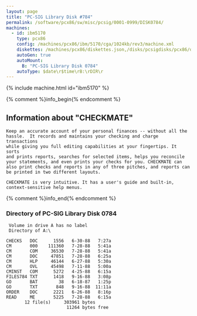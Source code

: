 ```yaml
---
layout: page
title: "PC-SIG Library Disk #784"
permalink: /software/pcx86/sw/misc/pcsig/0001-0999/DISK0784/
machines:
  - id: ibm5170
    type: pcx86
    config: /machines/pcx86/ibm/5170/cga/1024kb/rev3/machine.xml
    diskettes: /machines/pcx86/diskettes.json,/disks/pcsigdisks/pcx86/diskettes.json
    autoGen: true
    autoMount:
      B: "PC-SIG Library Disk 0784"
    autoType: $date\r$time\rB:\rDIR\r
---
```


{% include machine.html id="ibm5170" %}

{% comment %}info_begin{% endcomment %}

## Information about "CHECKMATE"

    Keep an accurate account of your personal finances -- without all the
    hassle.  It records and maintains your checking and charge transactions
    while giving you full editing capabilities at your fingertips. It sorts
    and prints reports, searches for selected items, helps you reconcile
    your statements, and even prints your checks for you. CHECKMATE can
    also print checks and reports in any of three pitches, and reports can
    be printed in two different layouts.
    
    CHECKMATE is very intuitive. It has a user's guide and built-in,
    context-sensitive help menus.
{% comment %}info_end{% endcomment %}


### Directory of PC-SIG Library Disk 0784

     Volume in drive A has no label
     Directory of A:\

    CHECKS   DOC      1556   6-30-88   7:27a
    CM       000    111360   7-28-88   5:41a
    CM       COM     36530   7-28-88   5:41a
    CM       DOC     47851   7-28-88   6:25a
    CM       HLP     46144   6-27-88   5:30a
    CM       OVL     45498   7-11-88   5:00a
    CMINST   COM      5272   4-25-88   6:15a
    FILES784 TXT      1418   9-16-88   3:08p
    GO       BAT        38   6-18-87   1:25p
    GO       TXT       848   9-16-88  11:11a
    ORDER    DOC      2221   6-26-88   8:16p
    READ     ME       5225   7-28-88   6:15a
           12 file(s)     303961 bytes
                           11264 bytes free
